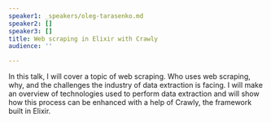 ```yaml
---
speaker1: _speakers/oleg-tarasenko.md
speaker2: []
speaker3: []
title: Web scraping in Elixir with Crawly
audience: ''

---
```

In this talk, I will cover a topic of web scraping. Who uses web scraping, why, and the challenges the industry of data extraction is facing. I will make an overview of technologies used to perform data extraction and will show how this process can be enhanced with a help of Crawly, the framework built in Elixir.